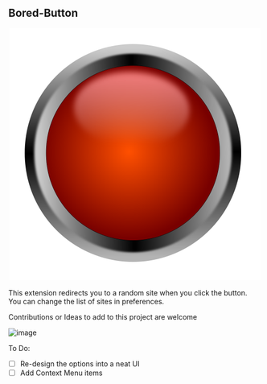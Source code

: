 ## Bored-Button
<p align="center">
<img src="/icons/bored.svg" alt="alt text" width="500" height="500">
 </p>

This extension redirects you to a random site when you click the button. 
You can change the list of sites in preferences.

Contributions or Ideas to add to this project are welcome

![image](https://user-images.githubusercontent.com/42903811/126192211-1dcfd53f-b620-4c3c-a05c-fd72fa4f533f.png)

To Do:
- [ ] Re-design the options into a neat UI
- [ ] Add Context Menu items
